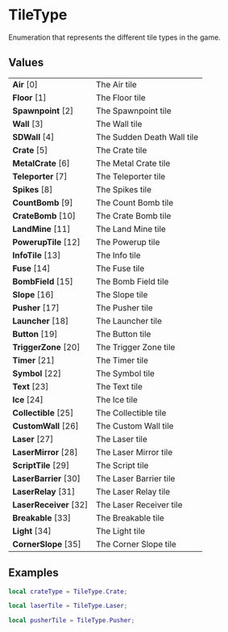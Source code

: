 # TileType

Enumeration that represents the different tile types in the game.

## Values
| | |
| -------- | ------- |
| <b>Air</b> [0]  | The Air tile |
| <b>Floor</b> [1]  | The Floor tile |
| <b>Spawnpoint</b> [2]  | The Spawnpoint tile |
| <b>Wall</b> [3]  | The Wall tile |
| <b>SDWall</b> [4]  | The Sudden Death Wall tile |
| <b>Crate</b> [5]  | The Crate tile |
| <b>MetalCrate</b> [6]  | The Metal Crate tile |
| <b>Teleporter</b> [7]  | The Teleporter tile |
| <b>Spikes</b> [8]  | The Spikes tile |
| <b>CountBomb</b> [9]  | The Count Bomb tile |
| <b>CrateBomb</b> [10]  | The Crate Bomb tile |
| <b>LandMine</b> [11]  | The Land Mine tile |
| <b>PowerupTile</b> [12]  | The Powerup tile |
| <b>InfoTile</b> [13]  | The Info tile |
| <b>Fuse</b> [14]  | The Fuse tile |
| <b>BombField</b> [15]  | The Bomb Field tile |
| <b>Slope</b> [16]  | The Slope tile |
| <b>Pusher</b> [17]  | The Pusher tile |
| <b>Launcher</b> [18]  | The Launcher tile |
| <b>Button</b> [19]  | The Button tile |
| <b>TriggerZone</b> [20]  | The Trigger Zone tile |
| <b>Timer</b> [21]  | The Timer tile |
| <b>Symbol</b> [22]  | The Symbol tile|
| <b>Text</b> [23]  | The Text tile |
| <b>Ice</b> [24]  | The Ice tile |
| <b>Collectible</b> [25]  | The Collectible tile |
| <b>CustomWall</b> [26]  | The Custom Wall tile |
| <b>Laser</b> [27]  | The Laser tile |
| <b>LaserMirror</b> [28]  | The Laser Mirror tile |
| <b>ScriptTile</b> [29]  | The Script tile |
| <b>LaserBarrier</b> [30]  | The Laser Barrier tile |
| <b>LaserRelay</b> [31]  | The Laser Relay tile |
| <b>LaserReceiver</b> [32]  | The Laser Receiver tile |
| <b>Breakable</b> [33]  | The Breakable tile |
| <b>Light</b> [34]  | The Light tile |
| <b>CornerSlope</b> [35]  | The Corner Slope tile |

## Examples
```lua
local crateType = TileType.Crate;

local laserTile = TileType.Laser;

local pusherTile = TileType.Pusher;
```